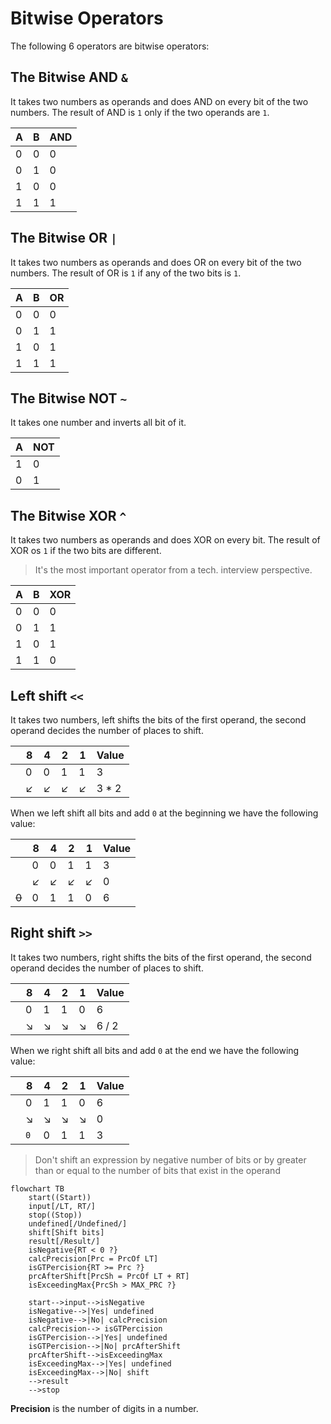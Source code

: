 # Bitwise Operators

The following 6 operators are bitwise operators:

## The **Bitwise AND** `&`

It takes two numbers as operands and does AND on every bit of the two numbers. The result of AND is `1` only if the two
operands are `1`.

| A   | B   | AND |
|-----|-----|-----|
| 0   | 0   | 0   |
| 0   | 1   | 0   |
| 1   | 0   | 0   |
| 1   | 1   | 1   |

## The **Bitwise OR** `|`

It takes two numbers as operands and does OR on every bit of the two numbers. The result of OR is `1` if any of the two
bits is `1`.

| A   | B   | OR   |
|-----|-----|------|
| 0   | 0   | 0    |
| 0   | 1   | 1    |
| 1   | 0   | 1    |
| 1   | 1   | 1    |

## The **Bitwise NOT** `~`

It takes one number and inverts all bit of it.

| A   | NOT |
|-----|-----|
| 1   | 0   |
| 0   | 1   |

## The **Bitwise XOR** `^`

It takes two numbers as operands and does XOR on every bit. The result of XOR os `1` if the two bits are different.

> It's the most important operator from a tech. interview perspective.

| A   | B   | XOR |
|-----|-----|-----|
| 0   | 0   | 0   |
| 0   | 1   | 1   |
| 1   | 0   | 1   |
| 1   | 1   | 0   |

## Left shift `<<`

It takes two numbers, left shifts the bits of the first operand, the second operand decides the number of places to
shift.

|     | 8   | 4   | 2   | 1   | Value |
|-----|-----|-----|-----|-----|-------|
|     | 0   | 0   | 1   | 1   | 3     |
|     | ↙   | ↙   | ↙   | ↙   | 3 * 2 |

When we left shift all bits and add `0` at the beginning we have the following value:

|       | 8   | 4   | 2   | 1   | Value |
|-------|-----|-----|-----|-----|-------|
|       | 0   | 0   | 1   | 1   | 3     |
|       | ↙   | ↙   | ↙   | ↙   | 0     |
| ~~0~~ | 0   | 1   | 1   | 0   | 6     |

## Right shift `>>`

It takes two numbers, right shifts the bits of the first operand, the second operand decides the number of places to
shift.

|     | 8   | 4   | 2   | 1   | Value |
|-----|-----|-----|-----|-----|-------|
|     | 0   | 1   | 1   | 0   | 6     |
|     | ↘   | ↘   | ↘   | ↘   | 6 / 2 |

When we right shift all bits and add `0` at the end we have the following value:

|     | 8     | 4   | 2   | 1   | Value |
|-----|-------|-----|-----|-----|-------|
|     | 0     | 1   | 1   | 0   | 6     |
|     | ↘     | ↘   | ↘   | ↘   | 0     |
|     | `0`   | 0   | 1   | 1   | 3     |

> Don't shift an expression by negative number of bits or by greater than or equal to the number of bits that exist in the operand

```mermaid
flowchart TB
    start((Start))
    input[/LT, RT/]
    stop((Stop))
    undefined[/Undefined/]
    shift[Shift bits]
    result[/Result/]
    isNegative{RT < 0 ?}
    calcPrecision[Prc = PrcOf LT]
    isGTPercision{RT >= Prc ?}
    prcAfterShift[PrcSh = PrcOf LT + RT]
    isExceedingMax{PrcSh > MAX_PRC ?}
    
    start-->input-->isNegative
    isNegative-->|Yes| undefined
    isNegative-->|No| calcPrecision
    calcPrecision--> isGTPercision
    isGTPercision-->|Yes| undefined
    isGTPercision-->|No| prcAfterShift
    prcAfterShift-->isExceedingMax
    isExceedingMax-->|Yes| undefined
    isExceedingMax-->|No| shift
    -->result
    -->stop
```

**Precision** is the number of digits in a number. 
